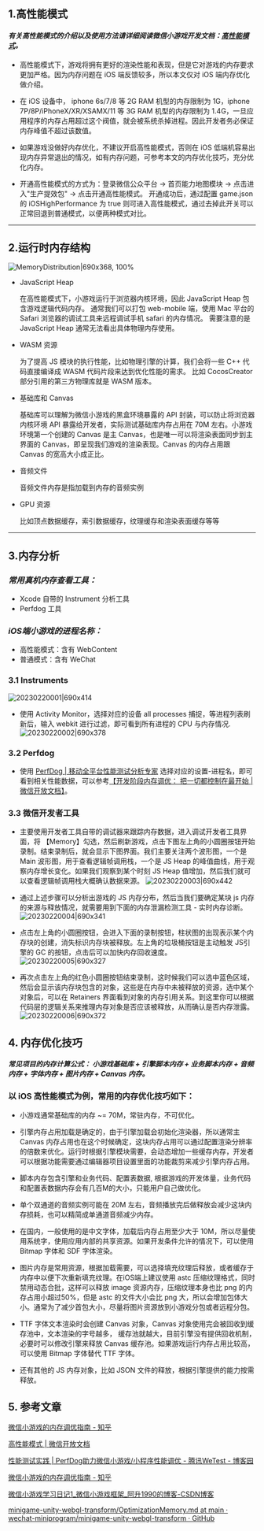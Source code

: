 ## 1.高性能模式

#### *有关高性能模式的介绍以及使用方法请详细阅读微信小游戏开发文档：[高性能模式](https://developers.weixin.qq.com/minigame/dev/guide/performance/perf-high-performance.html)。*

* 高性能模式下，游戏将拥有更好的渲染性能和表现，但是它对游戏的内存要求更加严格。因为内存问题在 iOS 端反馈较多，所以本文仅对 iOS 端内存优化做介绍。

* 在 iOS 设备中， iphone 6s/7/8 等 2G RAM 机型的内存限制为 1G，iphone 7P/8P/iPhoneX/XR/XSAMX/11 等 3G RAM 机型的内存限制为 1.4G，一旦应用程序的内存占用超过这个阀值，就会被系统杀掉进程。因此开发者务必保证内存峰值不超过该数值。

* 如果游戏没做好内存优化，不建议开启高性能模式，否则在 iOS 低端机容易出现内存异常退出的情况，如有内存问题，可参考本文的内存优化技巧，充分优化内存。

* 开通高性能模式的方式为：登录微信公众平台 -> 首页能力地图模块 -> 点击进入"生产提效包" -> 点击开通高性能模式。 开通成功后，通过配置 game.json 的 iOSHighPerformance 为 true 则可进入高性能模式，通过去掉此开关可以正常回退到普通模式，以便两种模式对比。

---

## 2.运行时内存结构
![MemoryDistribution|690x368, 100%](https://forum.cocos.org/uploads/default/optimized/3X/e/0/e02956c79bb350273645f5824fd0e6a37bd573c6_2_1380x736.jpeg) 

* JavaScript Heap

    在高性能模式下，小游戏运行于浏览器内核环境，因此 JavaScript Heap 包含游戏逻辑代码内存。 通常我们可以打包 web-mobile 端，使用 Mac 平台的 Safari 浏览器的调试工具来远程调试手机 safari 的内存情况。 需要注意的是 JavaScript Heap 通常无法看出具体物理内存使用。

* WASM 资源

    为了提高 JS 模块的执行性能，比如物理引擎的计算，我们会将一些 C++ 代码直接编译成 WASM 代码片段来达到优化性能的需求。 比如 CocosCreator 部分引用的第三方物理库就是 WASM 版本。

* 基础库和 Canvas

    基础库可以理解为微信小游戏的黑盒环境暴露的 API 封装，可以防止将浏览器内核环境 API 暴露给开发者，实际测试基础库内存占用在 70M 左右。小游戏环境第一个创建的  Canvas 是主 Canvas，也是唯一可以将渲染表面同步到主界面的 Canvas，即呈现我们游戏的渲染表现。Canvas 的内存占用跟 Canvas 的宽高大小成正比。

* 音频文件

    音频文件内存是指加载到内存的音频实例

* GPU 资源

    比如顶点数据缓存，索引数据缓存，纹理缓存和渲染表面缓存等等

---

## 3.内存分析

### *常用真机内存查看工具：*

* Xcode 自带的 Instrument 分析工具
* Perfdog 工具

### *iOS端小游戏的进程名称：*

* 高性能模式：含有 WebContent
* 普通模式：含有 WeChat

### 3.1 Instruments
![20230220001|690x414](https://forum.cocos.org/uploads/default/optimized/3X/9/d/9d69e3ba0c5a18f381c02905c4bdcd2360078e2d_2_1380x828.jpeg) 
* 使用 Activity Monitor，选择对应的设备 all processes 捕捉，等进程列表刷新后，输入 webkit 进行过滤，即可看到所有进程的 CPU 与内存情况.
![20230220002|690x378](https://forum.cocos.org/uploads/default/optimized/3X/7/0/703e6ea07c74f9b8c8f9c6b1fe35075a46bb3a27_2_1380x756.jpeg) 
### 3.2 Perfdog

* 使用 [PerfDog | 移动全平台性能测试分析专家](https://perfdog.qq.com/) 选择对应的设置-进程名，即可看到相关性能数据，可以参考[【开发阶段内存调优： 把一切都控制在最开始 | 微信开放文档】](https://developers.weixin.qq.com/minigame/dev/guide/performance/perf-action-memory-dev-profile.html)。

### 3.3 微信开发者工具

* 主要使用开发者工具自带的调试器来跟踪内存数据，进入调试开发者工具界面，将 【Memory】勾选，然后刷新游戏，点击下图左上角的小圆圈按钮开始录制。结束录制后，就会显示下图界面。我们主要关注两个波形图，一个是 Main 波形图，用于查看逻辑帧调用栈，一个是 JS Heap 的峰值曲线，用于观察内存增长变化。如果我们观察到某个时刻 JS Heap 值增加，然后我们就可以查看逻辑帧调用栈大概确认数据来源。
![20230220003|690x442](https://forum.cocos.org/uploads/default/optimized/3X/5/b/5b1e68e49f689b1536d62b4e65fc5aa4b6fb6368_2_1380x884.png) 

* 通过上述步骤可以分析出游戏的 JS 内存分布，然后当我们要确定某块 js 内存的来源与释放情况，就需要用到下面的内存泄漏检测工具 - 实时内存诊断。
![20230220004|690x341](https://forum.cocos.org/uploads/default/optimized/3X/7/7/7749f0df00d761845e45c7f5d152f526957ee77f_2_1380x682.png) 

* 点击左上角的小圆圈按钮，会进入下面的录制按钮，柱状图的出现表示某个内存块的创建，消失标识内存块被释放。左上角的垃圾桶按钮是主动触发 JS引擎的 GC 的按钮，点击后可以加快内存回收速度。
![20230220005|690x327](https://forum.cocos.org/uploads/default/optimized/3X/a/c/aced6e62dec5bf4d67933ed68b89d3b9b964d96a_2_1380x654.png) 

* 再次点击左上角的红色小圆圈按钮结束录制，这时候我们可以选中蓝色区域，然后会显示该内存块包含的对象，这些是在内存中未被释放的资源，选中某个对象后，可以在 Retainers 界面看到对象的内存引用关系。到这里你可以根据代码层的逻辑关系来推理内存对象是否应该被释放，从而确认是否内存泄露。
![20230220006|690x372](https://forum.cocos.org/uploads/default/optimized/3X/6/9/69850e8b092b17d047d743cbf50c65c38603d96f_2_1380x744.png) 

## 4. 内存优化技巧

#### *常见项目的内存计算公式： 小游戏基础库 + 引擎脚本内存 + 业务脚本内存 + 音频内存 + 字体内存 + 图片内存 + Canvas 内存。*

### 以 iOS 高性能模式为例，常用的内存优化技巧如下：

* 小游戏通常基础库的内存 ~= 70M，常驻内存，不可优化。

* 引擎内存占用加载是确定的，由于引擎加载会初始化渲染器，所以通常主 Canvas 内存占用也在这个时候确定，这块内存占用可以通过配置渲染分辨率的倍数来优化。运行时根据引擎模块需要，会动态增加一些缓存内存，开发者可以根据功能需要通过编辑器项目设置里面的功能裁剪来减少引擎内存占用。

* 脚本内存包含引擎和业务代码、配置表数据, 根据游戏的开发体量，业务代码和配置表数据内存会有几百M的大小，只能用户自己做优化。

* 单个双通道的音频实例可能在 20M 左右，音频播放完后做释放会减少这块内存损耗，也可以精简成单通道音频减少内存。

* 在国内，一般使用的是中文字体，加载后内存占用至少大于 10M，所以尽量使用系统字，使用应用内部的共享资源。如果开发条件允许的情况下，可以使用  Bitmap 字体和 SDF 字体渲染。

* 图片内存是常用资源，根据加载需要，可以选择填充纹理后释放，或者缓存于内存中以便下次重新填充纹理。在iOS端上建议使用 astc 压缩纹理格式，同时禁用动态合批，这样可以释放 image 资源内存，压缩纹理本身也比 png 的内存占用小超过50%，但是 astc 的文件大小会比 png 大，所以会增加包体大小。通常为了减少首包大小，尽量将图片资源放到小游戏分包或者远程分包。

* TTF 字体文本渲染时会创建 Canvas 对象，Canvas 对象使用完会被回收到缓存池中，文本渲染的字号越多， 缓存池就越大，目前引擎没有提供回收机制，必要时可以修改引擎来释放 Canvas 缓存池。如果游戏运行内存占用比较高，可以使用 Bitmap 字体替代 TTF 字体。

* 还有其他的 JS 内存对象，比如 JSON 文件的释放，根据引擎提供的能力按需释放。

## 5. 参考文章

[微信小游戏的内存调优指南 - 知乎](https://zhuanlan.zhihu.com/p/297665769)

[高性能模式 | 微信开放文档](https://developers.weixin.qq.com/minigame/dev/guide/performance/perf-high-performance.html)

[性能测试实践 | PerfDog助力微信小游戏/小程序性能调优 - 腾讯WeTest - 博客园](https://www.cnblogs.com/wetest/p/13346501.html)

[微信小游戏的内存调优指南 - 知乎](https://zhuanlan.zhihu.com/p/297665769)

[微信小游戏学习日记1_微信小游戏框架_阿升1990的博客-CSDN博客](https://blog.csdn.net/ssw_1990/article/details/122869155)

[minigame-unity-webgl-transform/OptimizationMemory.md at main · wechat-miniprogram/minigame-unity-webgl-transform · GitHub](https://github.com/wechat-miniprogram/minigame-unity-webgl-transform/blob/main/Design/OptimizationMemory.md)